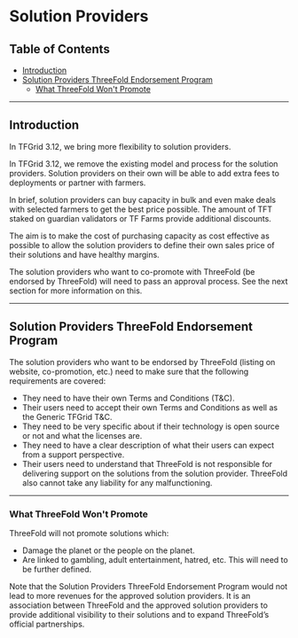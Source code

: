 <h1> Solution Providers </h1> 

<h2> Table of Contents </h2>

- [Introduction](#introduction)
- [Solution Providers ThreeFold Endorsement Program](#solution-providers-threefold-endorsement-program)
  - [What ThreeFold Won't Promote](#what-threefold-wont-promote)

***
## Introduction

In TFGrid 3.12, we bring more flexibility to solution providers.

In TFGrid 3.12, we remove the existing model and process for the solution providers. Solution providers on their own will be able to add extra fees to deployments or partner with farmers.

In brief, solution providers can buy capacity in bulk and even make deals with selected farmers to get the best price possible. The amount of TFT staked on guardian validators or TF Farms provide additional discounts.

The aim is to make the cost of purchasing capacity as cost effective as possible to allow the solution providers to define their own sales price of their solutions and have healthy margins.

The solution providers who want to co-promote with ThreeFold (be endorsed by ThreeFold) will need to pass an approval process. See the next section for more information on this.
***
## Solution Providers ThreeFold Endorsement Program

The solution providers who want to be endorsed by ThreeFold (listing on website, co-promotion, etc.) need to make sure that the following requirements are covered:

* They need to have their own Terms and Conditions (T&C).
* Their users need to accept their own Terms and Conditions as well as the Generic TFGrid T&C.
* They need to be very specific about if their technology is open source or not and what the licenses are.
* They need to have a clear description of what their users can expect from a support perspective.
* Their users need to understand that ThreeFold is not responsible for delivering support on the solutions from the solution provider. ThreeFold also cannot take any liability for any malfunctioning.

***

### What ThreeFold Won't Promote

ThreeFold will not promote solutions which:

* Damage the planet or the people on the planet.
* Are linked to gambling, adult entertainment, hatred, etc. This will need to be further defined.

Note that the Solution Providers ThreeFold Endorsement Program would not lead to more revenues for the approved solution providers. It is an association between ThreeFold and the approved solution providers to provide additional visibility to their solutions and to expand ThreeFold’s official partnerships.
